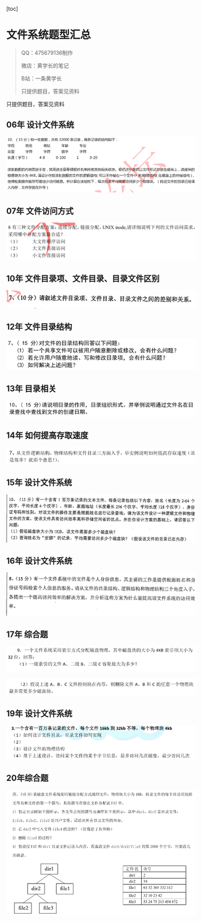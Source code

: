 [toc]

# 文件系统题型汇总

> QQ：475679136制作
>
> 微店：黄学长的笔记
>
> B站：一条黄学长
>
> 只提供题目，答案见资料

只提供题目，答案见资料

## 06年 设计文件系统

![image-20201101142938576](MdAsset/文件系统题型汇总/image-20201101142938576.png)











## 07年 文件访问方式

![image-20201101143049212](MdAsset/文件系统题型汇总/image-20201101143049212.png)











## 10年 文件目录项、文件目录、目录文件区别

![image-20201101143124527](MdAsset/文件系统题型汇总/image-20201101143124527.png)











## 12年 文件目录结构

![image-20201101143337726](MdAsset/文件系统题型汇总/image-20201101143337726.png)











## 13年 目录相关

![image-20201101143515549](MdAsset/文件系统题型汇总/image-20201101143515549.png)











## 14年 如何提高存取速度

![image-20201101143559618](MdAsset/文件系统题型汇总/image-20201101143559618.png)











## 15年 设计文件系统

![image-20201101143612728](MdAsset/文件系统题型汇总/image-20201101143612728.png)











## 16年 设计文件系统

![image-20201101143659529](MdAsset/文件系统题型汇总/image-20201101143659529.png)











## 17年 综合题

![image-20201101143825024](MdAsset/文件系统题型汇总/image-20201101143825024.png)

![image-20201101143828761](MdAsset/文件系统题型汇总/image-20201101143828761.png)











## 19年 设计文件系统

![image-20201101144117938](MdAsset/文件系统题型汇总/image-20201101144117938.png)











## 20年综合题

![image-20201101144319034](MdAsset/文件系统题型汇总/image-20201101144319034.png)









